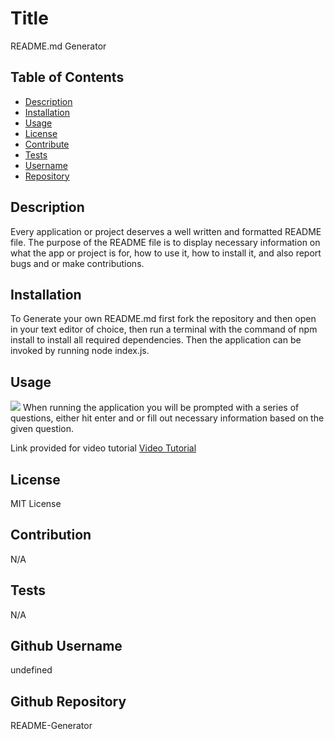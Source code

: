
  # Title
  README.md Generator

  ## Table of Contents
  - [Description](#description)
  - [Installation](#installation)
  - [Usage](#Usage)
  - [License](#License)
  - [Contribute](#Contribute)
  - [Tests](#Tests)
  - [Username](#Username)
  - [Repository](#Repository)

  ## Description
  Every application or project deserves a well written and formatted README file. The purpose of the README file is to display necessary information on what the app or project is for, how to use it, how to install it, and also report bugs and or make contributions.

  ## Installation
  To Generate your own README.md first fork the repository and then open in your text editor of choice, then run a terminal with the command of npm install to install all required dependencies. Then the application can be invoked by running node index.js.

  ## Usage
  ![](https://github.com/dannauu/README-Generator/blob/main/assets/images/readme-generator.gif)
  When running the application you will be prompted with a series of questions, either hit enter and or fill out necessary information based on the given question.

  Link provided for video tutorial
  [Video Tutorial](https://drive.google.com/file/d/1_J-x2VAazeh-jsMqr7KskqtF82z4CDV7/view)

  ## License
  MIT License

  ## Contribution
  N/A

  ## Tests
  N/A

  ## Github Username
  undefined

  ## Github Repository
  README-Generator
  